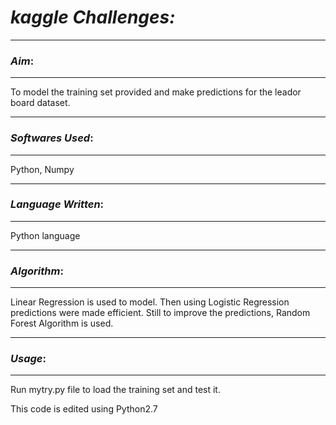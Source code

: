 
# ***kaggle Challenges:***

----------
### *Aim*:

----------


To model the training set provided and make predictions for the leador board dataset.

-------------
### *Softwares Used*:

-------------
Python, Numpy


-------------
### *Language Written*:

-------------
Python language

-------------
### *Algorithm*:

-------------
Linear Regression is used to model. Then using Logistic Regression predictions were made efficient. Still to improve the predictions, Random Forest Algorithm is used.

-------------
### *Usage*:

-------------
Run mytry.py file to load the training set and test it.


This code is edited using Python2.7
